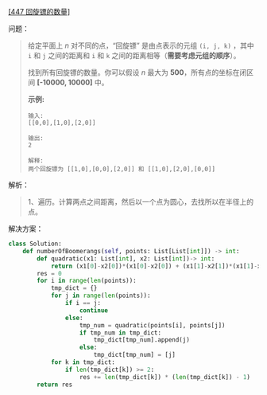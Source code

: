 [[447 回旋镖的数量]](https://leetcode-cn.com/problems/number-of-boomerangs/)

问题：

> 给定平面上 *n* 对不同的点，“回旋镖” 是由点表示的元组 `(i, j, k)` ，其中 `i` 和 `j` 之间的距离和 `i` 和 `k` 之间的距离相等（**需要考虑元组的顺序**）。
>
> 找到所有回旋镖的数量。你可以假设 *n* 最大为 **500**，所有点的坐标在闭区间 **[-10000, 10000]** 中。
>
> **示例:**
>
> ```
> 输入:
> [[0,0],[1,0],[2,0]]
> 
> 输出:
> 2
> 
> 解释:
> 两个回旋镖为 [[1,0],[0,0],[2,0]] 和 [[1,0],[2,0],[0,0]]
> ```



解析：

> 1、遍历。计算两点之间距离，然后以一个点为圆心，去找所以在半径上的点。



解决方案：

```python
class Solution:
    def numberOfBoomerangs(self, points: List[List[int]]) -> int:
        def quadratic(x1: List[int], x2: List[int])-> int:
            return (x1[0]-x2[0])*(x1[0]-x2[0]) + (x1[1]-x2[1])*(x1[1]-x2[1])
        res = 0
        for i in range(len(points)):
            tmp_dict = {}
            for j in range(len(points)):
                if i == j:
                    continue
                else:
                    tmp_num = quadratic(points[i], points[j])
                    if tmp_num in tmp_dict:
                        tmp_dict[tmp_num].append(j)
                    else:
                        tmp_dict[tmp_num] = [j]
            for k in tmp_dict:
                if len(tmp_dict[k]) >= 2:
                    res += len(tmp_dict[k]) * (len(tmp_dict[k]) - 1)
        return res
```

